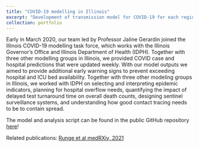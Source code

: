 ```yaml
---
title: "COVID-19 modelling in Illinois"
excerpt: "Development of transmission model for COVID-19 for each region in Illinois <br/><img src='/images/SEIR_base_model_structure.png'>"
collection: portfolio
---
```



Early in March 2020, our team led by Professor Jaline Gerardin joined the Illinois COVID-19 modelling task force, which works with the Illinois Governor’s Office and Illinois Department of Health (IDPH). 
Together with three other modelling groups in Illinois, we provided COVID case and hospital predictions that were updated weekly. 
With our model outputs we aimed to provide additional early warning signs to prevent exceeding hospital and ICU bed availability. 
Together with three other modeling groups in Illinois, we worked with IDPH on selecting and interpreting epidemic indicators, planning for hospital overflow needs, 
quantifying the impact of delayed test turnaround time on overall death counts, designing sentinel surveillance systems, 
and understanding how good contact tracing needs to be to contain spread.

The model and analysis script can be found in the public GitHub repository  [here](https://github.com/numalariamodeling/covid-chicago)!

Related publications: [Runge et al medRXiv, 2021](https://manuelarunge.github.io//publication/2021-06-27-COVIDICU)

<!-- 
Add more text on my role and lessons learned
-->